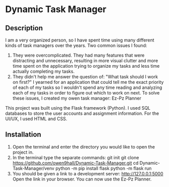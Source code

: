 # Dynamic Task Manager

## Description

I am a very organized person, so I have spent time using many different kinds of task managers over the years. Two common issues I found:
  1. They were overcomplicated. They had many features that were distracting and unnecessary, resulting in more visual clutter and more time spent on the application trying to organize my tasks and less time actually completing my tasks.
  2. They didn't help me answer the question of: "What task should I work on first?" I yearned for an application that could tell me the exact priority of each of my tasks so I wouldn't spend any time reading and analyzing each of my tasks in order to figure out which to work on next.
To solve these issues, I created my owen task manager: Ez-Pz Planner

This project was built using the Flask framework (Python). I used SQL databases to store the user accounts and assignment information. For the UI/UX, I used HTML and CSS.

## Installation
  1. Open the terminal and enter the directory you would like to open the project in.
  2. In the terminal type the separate commands:
   git init
   git clone https://github.com/owen9hall/Dynamic-Task-Manager.git
   cd Dynamic-Task-Manager/venv
   python -m pip install flask
   python -m flask run
  3. You should be given a link to a development server: http://127.0.0.1:5000
   Open the link in your browser. You can now use the Ez-Pz Planner.
   

